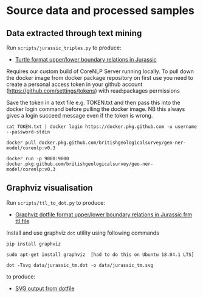 # Source data and processed samples

## Data extracted through text mining

Run `scripts/jurassic_triples.py` to produce:

 * [Turtle format upper/lower boundary relations in Jurassic](jurassic_tm.ttl)

Requires our custom build of CoreNLP Server running locally. To pull down the docker image from docker package repository on first use you need to create a personal access token in your github account (https://github.com/settings/tokens) with read:packages permissions

Save the token in a text file e.g. TOKEN.txt and then pass this into the docker login command before pulling the docker image. NB this always gives a login succeed message even if the token is wrong.

```
cat TOKEN.txt | docker login https://docker.pkg.github.com -u username --password-stdin

docker pull docker.pkg.github.com/britishgeologicalsurvey/geo-ner-model/corenlp:v0.3

docker run -p 9000:9000 docker.pkg.github.com/britishgeologicalsurvey/geo-ner-model/corenlp:v0.3
```

## Graphviz visualisation

Run `scripts/ttl_to_dot.py` to produce:

 * [Graphviz dotfile format upper/lower boundary relations in Jurassic frm ttl file](jurassic_tm.dot)

 
Install and use graphviz `dot` utility using following commands

```
pip install graphviz

sudo apt-get install graphviz  [had to do this on Ubuntu 18.04.1 LTS]

dot -Tsvg data/jurassic_tm.dot -o data/jurassic_tm.svg
```

 to produce:
 
 * [SVG output from dotfile](jurassic_tm.svg)